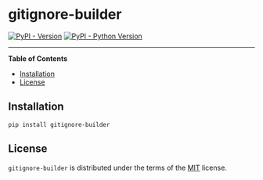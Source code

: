 # gitignore-builder

[![PyPI - Version](https://img.shields.io/pypi/v/gitignore-builder.svg)](https://pypi.org/project/gitignore-builder)
[![PyPI - Python Version](https://img.shields.io/pypi/pyversions/gitignore-builder.svg)](https://pypi.org/project/gitignore-builder)

-----

**Table of Contents**

- [Installation](#installation)
- [License](#license)

## Installation

```console
pip install gitignore-builder
```

## License

`gitignore-builder` is distributed under the terms of the [MIT](https://spdx.org/licenses/MIT.html) license.
